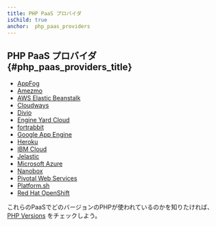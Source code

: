 ```yaml
---
title: PHP PaaS プロバイダ
isChild: true
anchor:  php_paas_providers
---
```


## PHP PaaS プロバイダ {#php_paas_providers_title}

* [AppFog](https://www.ctl.io/appfog/)
* [Amezmo](https://www.amezmo.com)
* [AWS Elastic Beanstalk](https://aws.amazon.com/elasticbeanstalk/)
* [Cloudways](https://www.cloudways.com/)
* [Divio](https://www.divio.com/php/)
* [Engine Yard Cloud](https://www.engineyard.com/features)
* [fortrabbit](https://www.fortrabbit.com/)
* [Google App Engine](https://cloud.google.com/appengine/docs/php/)
* [Heroku](https://devcenter.heroku.com/categories/php-support)
* [IBM Cloud](https://console.bluemix.net/docs/runtimes/php/getting-started.html#getting_started)
* [Jelastic](https://jelastic.com/)
* [Microsoft Azure](https://azure.microsoft.com/)
* [Nanobox](https://nanobox.io/)
* [Pivotal Web Services](https://run.pivotal.io/)
* [Platform.sh](https://platform.sh/)
* [Red Hat OpenShift](https://www.openshift.com/)

これらのPaaSでどのバージョンのPHPが使われているのかを知りたければ、[PHP Versions](http://phpversions.info/paas-hosting/)
をチェックしよう。
